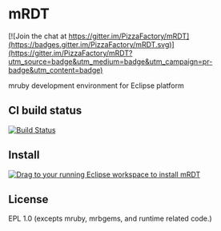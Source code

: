 mRDT
====

[![Join the chat at https://gitter.im/PizzaFactory/mRDT](https://badges.gitter.im/PizzaFactory/mRDT.svg)](https://gitter.im/PizzaFactory/mRDT?utm_source=badge&utm_medium=badge&utm_campaign=pr-badge&utm_content=badge)

mruby development environment for Eclipse platform

CI build status
---------------

[![Build Status](https://travis-ci.org/PizzaFactory/mRDT.svg?branch=master)](https://travis-ci.org/PizzaFactory/mRDT)

Install
-------

<a href="http://marketplace.eclipse.org/marketplace-client-intro?mpc_install=2503696" class="drag" title="Drag to your running Eclipse workspace to install mRDT"><img src="https://marketplace.eclipse.org/sites/all/themes/solstice/_themes/solstice_marketplace/public/images/btn-install.png" alt="Drag to your running Eclipse workspace to install mRDT" /></a>

License
-------

EPL 1.0 (excepts mruby, mrbgems, and runtime related code.)

